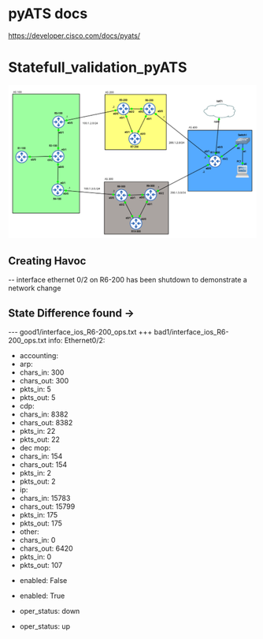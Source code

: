  # pyATS docs
  https://developer.cisco.com/docs/pyats/

# Statefull_validation_pyATS


![](Topology.png)

## Creating Havoc
  -- interface ethernet 0/2 on R6-200  has been shutdown to demonstrate a network change
  
 ## State Difference found ->
  
--- good1/interface_ios_R6-200_ops.txt
+++ bad1/interface_ios_R6-200_ops.txt
info:
 Ethernet0/2:
-  accounting: 
-   arp: 
-    chars_in: 300
-    chars_out: 300
-    pkts_in: 5
-    pkts_out: 5
-   cdp: 
-    chars_in: 8382
-    chars_out: 8382
-    pkts_in: 22
-    pkts_out: 22
-   dec mop: 
-    chars_in: 154
-    chars_out: 154
-    pkts_in: 2
-    pkts_out: 2
-   ip: 
-    chars_in: 15783
-    chars_out: 15799
-    pkts_in: 175
-    pkts_out: 175
-   other: 
-    chars_in: 0
-    chars_out: 6420
-    pkts_in: 0
-    pkts_out: 107
+  enabled: False
-  enabled: True
+  oper_status: down
-  oper_status: up

